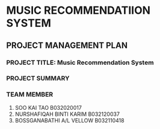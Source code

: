 # MUSIC RECOMMENDATIION SYSTEM

## PROJECT MANAGEMENT PLAN

### PROJECT TITLE: Music Recommendation System

### PROJECT SUMMARY

### TEAM MEMBER
1. SOO KAI TAO                B032020017
2. NURSHAFIQAH BINTI KARIM    B032120037
3. BOSSGANABATHI A/L VELLOW   B032110418

